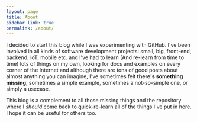 ```yaml
---
layout: page
title: About
sidebar_link: true
permalink: /about/
---
```


I decided to start this blog while I was experimenting with GitHub. I've been involved in all kinds of software development projects: small, big, front-end, backend, IoT, mobile etc. and I've had to learn (And re-learn from time to time) lots of things on my own, looking for docs and examples on every corner of the Internet and although there are tons of good posts about almost anything you can imagine, I've sometimes felt **there's something missing**, sometimes a simple example, sometimes a not-so-simple one, or simply a usecase.

This blog is a complement to all those missing things and the repository where I *should* come back to quick-re-learn all of the things I've put in here. I hope it can be useful for others too.
